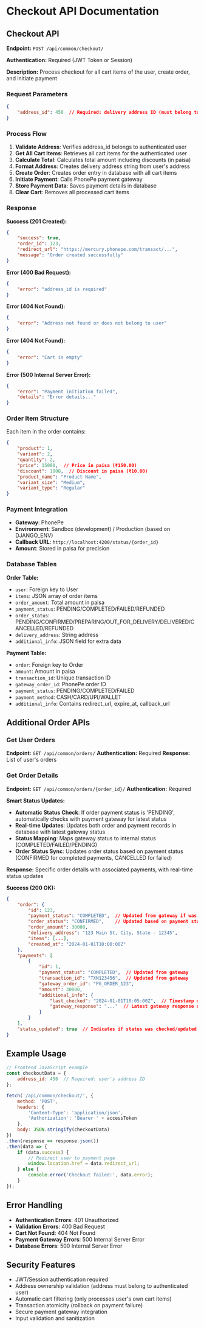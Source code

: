 # Checkout API Documentation

## Checkout API

**Endpoint:** `POST /api/common/checkout/`

**Authentication:** Required (JWT Token or Session)

**Description:** Process checkout for all cart items of the user, create order, and initiate payment

### Request Parameters

```json
{
    "address_id": 456  // Required: delivery address ID (must belong to authenticated user)
}
```

### Process Flow

1. **Validate Address**: Verifies address_id belongs to authenticated user
2. **Get All Cart Items**: Retrieves all cart items for the authenticated user
3. **Calculate Total**: Calculates total amount including discounts (in paisa)
4. **Format Address**: Creates delivery address string from user's address
5. **Create Order**: Creates order entry in database with all cart items
6. **Initiate Payment**: Calls PhonePe payment gateway
7. **Store Payment Data**: Saves payment details in database
8. **Clear Cart**: Removes all processed cart items

### Response

**Success (201 Created):**
```json
{
    "success": true,
    "order_id": 123,
    "redirect_url": "https://mercury.phonepe.com/transact/...",
    "message": "Order created successfully"
}
```

**Error (400 Bad Request):**
```json
{
    "error": "address_id is required"
}
```

**Error (404 Not Found):**
```json
{
    "error": "Address not found or does not belong to user"
}
```

**Error (404 Not Found):**
```json
{
    "error": "Cart is empty"
}
```

**Error (500 Internal Server Error):**
```json
{
    "error": "Payment initiation failed",
    "details": "Error details..."
}
```

### Order Item Structure

Each item in the order contains:
```json
{
    "product": 1,
    "variant": 2,
    "quantity": 2,
    "price": 15000,  // Price in paisa (₹150.00)
    "discount": 1000,  // Discount in paisa (₹10.00)
    "product_name": "Product Name",
    "variant_size": "Medium",
    "variant_type": "Regular"
}
```

### Payment Integration

- **Gateway**: PhonePe
- **Environment**: Sandbox (development) / Production (based on DJANGO_ENV)
- **Callback URL**: `http://localhost:4200/status/{order_id}`
- **Amount**: Stored in paisa for precision

### Database Tables

**Order Table:**
- `user`: Foreign key to User
- `items`: JSON array of order items
- `order_amount`: Total amount in paisa
- `payment_status`: PENDING/COMPLETED/FAILED/REFUNDED
- `order_status`: PENDING/CONFIRMED/PREPARING/OUT_FOR_DELIVERY/DELIVERED/CANCELLED/REFUNDED
- `delivery_address`: String address
- `additional_info`: JSON field for extra data

**Payment Table:**
- `order`: Foreign key to Order
- `amount`: Amount in paisa
- `transaction_id`: Unique transaction ID
- `gateway_order_id`: PhonePe order ID
- `payment_status`: PENDING/COMPLETED/FAILED
- `payment_method`: CASH/CARD/UPI/WALLET
- `additional_info`: Contains redirect_url, expire_at, callback_url

## Additional Order APIs

### Get User Orders
**Endpoint:** `GET /api/common/orders/`
**Authentication:** Required
**Response:** List of user's orders

### Get Order Details
**Endpoint:** `GET /api/common/orders/{order_id}/`
**Authentication:** Required

**Smart Status Updates:**
- **Automatic Status Check**: If order payment status is 'PENDING', automatically checks with payment gateway for latest status
- **Real-time Updates**: Updates both order and payment records in database with latest gateway status
- **Status Mapping**: Maps gateway status to internal status (COMPLETED/FAILED/PENDING)
- **Order Status Sync**: Updates order status based on payment status (CONFIRMED for completed payments, CANCELLED for failed)

**Response:** Specific order details with associated payments, with real-time status updates

**Success (200 OK):**
```json
{
    "order": {
        "id": 123,
        "payment_status": "COMPLETED",  // Updated from gateway if was pending
        "order_status": "CONFIRMED",    // Updated based on payment status
        "order_amount": 30000,
        "delivery_address": "123 Main St, City, State - 12345",
        "items": [...],
        "created_at": "2024-01-01T10:00:00Z"
    },
    "payments": [
        {
            "id": 1,
            "payment_status": "COMPLETED",  // Updated from gateway
            "transaction_id": "TXN123456",  // Updated from gateway
            "gateway_order_id": "PG_ORDER_123",
            "amount": 30000,
            "additional_info": {
                "last_checked": "2024-01-01T10:05:00Z",  // Timestamp of last gateway check
                "gateway_response": "..."  // Latest gateway response data
            }
        }
    ],
    "status_updated": true  // Indicates if status was checked/updated from gateway
}
```

## Example Usage

```javascript
// Frontend JavaScript example
const checkoutData = {
    address_id: 456  // Required: user's address ID
};

fetch('/api/common/checkout/', {
    method: 'POST',
    headers: {
        'Content-Type': 'application/json',
        'Authorization': 'Bearer ' + accessToken
    },
    body: JSON.stringify(checkoutData)
})
.then(response => response.json())
.then(data => {
    if (data.success) {
        // Redirect user to payment page
        window.location.href = data.redirect_url;
    } else {
        console.error('Checkout failed:', data.error);
    }
});
```

## Error Handling

- **Authentication Errors**: 401 Unauthorized
- **Validation Errors**: 400 Bad Request
- **Cart Not Found**: 404 Not Found
- **Payment Gateway Errors**: 500 Internal Server Error
- **Database Errors**: 500 Internal Server Error

## Security Features

- JWT/Session authentication required
- Address ownership validation (address must belong to authenticated user)
- Automatic cart filtering (only processes user's own cart items)
- Transaction atomicity (rollback on payment failure)
- Secure payment gateway integration
- Input validation and sanitization

